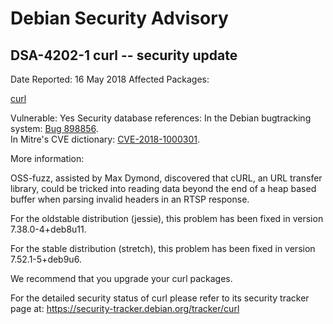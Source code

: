 
Debian Security Advisory
========================


DSA-4202-1 curl -- security update
----------------------------------



Date Reported:
16 May 2018
Affected Packages:

[curl](https://packages.debian.org/src:curl)

Vulnerable:
Yes
Security database references:
In the Debian bugtracking system: [Bug 898856](https://bugs.debian.org/cgi-bin/bugreport.cgi?bug=898856).  
In Mitre's CVE dictionary: [CVE-2018-1000301](https://security-tracker.debian.org/tracker/CVE-2018-1000301).  

More information:

OSS-fuzz, assisted by Max Dymond, discovered that cURL, an URL transfer
library, could be tricked into reading data beyond the end of a heap
based buffer when parsing invalid headers in an RTSP response.


For the oldstable distribution (jessie), this problem has been fixed
in version 7.38.0-4+deb8u11.


For the stable distribution (stretch), this problem has been fixed in
version 7.52.1-5+deb9u6.


We recommend that you upgrade your curl packages.


For the detailed security status of curl please refer to
its security tracker page at:
<https://security-tracker.debian.org/tracker/curl>





